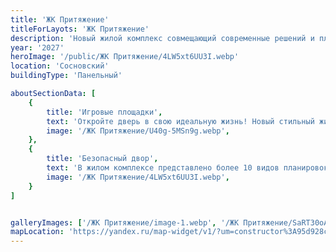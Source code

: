 ```yaml
---
title: 'ЖК Притяжение'
titleForLayots: 'ЖК Притяжение'
description: 'Новый жилой комплекс совмещающий современные решений и плюсы загородной жизни · Чистый воздух. Панорамные окна. Чистовая отделка. С мебелью и техникой'
year: '2027'
heroImage: '/public/ЖК Притяжение/4LW5xt6UU3I.webp'
location: 'Сосновский'
buildingType: 'Панельный'

aboutSectionData: [
    {
        title: 'Игровые площадки',
        text: 'Откройте дверь в свою идеальную жизнь! Новый стильный жилой комплекс — ваш личный рай! Комфорт, уют, и безграничные возможности ждут вас здесь! Наши улицы — путь к счастью, наши дворы — оазис умиротворения! Инфраструктура, которая удовлетворит все ваши потребности! Выберите комфортное место проживания, выберите наш жилой комплекс!»',
        image: '/ЖК Притяжение/U40g-5MSn9g.webp',
    },
    {
        title: 'Безопасный двор',
        text: 'В жилом комплексе представлено более 10 видов планировок, некоторые из них, предусматривают большие панорамные окна.',
        image: '/ЖК Притяжение/4LW5xt6UU3I.webp',
    }
]


galleryImages: ['/ЖК Притяжение/image-1.webp', '/ЖК Притяжение/SaRT30oAQ.webp', '/ЖК Притяжение/U40g-5MSn9g.webp', '/ЖК Притяжение/funpark.webp', '/ЖК Притяжение/4LW5xt6UU3I.webp']
mapLocation: 'https://yandex.ru/map-widget/v1/?um=constructor%3A95d928ca715d170cab6b4beeb4625b50054c24e9ffc375b624cbd1e29eea161d&amp;source=constructor'
---
```

